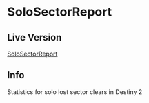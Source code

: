 # SoloSectorReport

## Live Version
[SoloSectorReport](https://christopherklay.github.io/SoloSectorReport/)

## Info
Statistics for solo lost sector clears in Destiny 2
